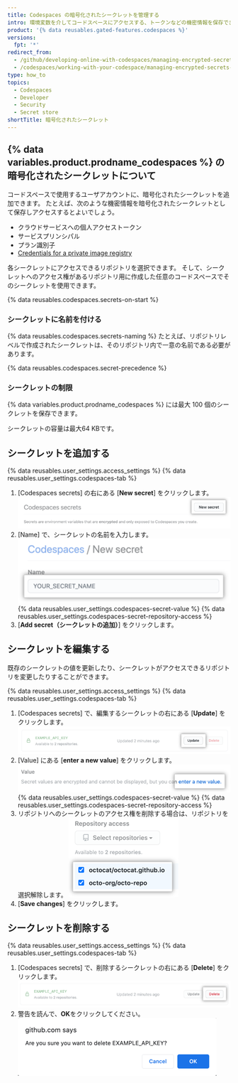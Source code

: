 ```yaml
---
title: Codespaces の暗号化されたシークレットを管理する
intro: 環境変数を介してコードスペースにアクセスする、トークンなどの機密情報を保存できます。
product: '{% data reusables.gated-features.codespaces %}'
versions:
  fpt: '*'
redirect_from:
  - /github/developing-online-with-codespaces/managing-encrypted-secrets-for-codespaces
  - /codespaces/working-with-your-codespace/managing-encrypted-secrets-for-codespaces
type: how_to
topics:
  - Codespaces
  - Developer
  - Security
  - Secret store
shortTitle: 暗号化されたシークレット
---
```


 


## {% data variables.product.prodname_codespaces %} の暗号化されたシークレットについて

コードスペースで使用するユーザアカウントに、暗号化されたシークレットを追加できます。 たとえば、次のような機密情報を暗号化されたシークレットとして保存しアクセスするとよいでしょう。

- クラウドサービスへの個人アクセストークン
- サービスプリンシパル
- プラン識別子
- [Credentials for a private image registry](/codespaces/codespaces-reference/allowing-your-codespace-to-access-a-private-image-registry)

各シークレットにアクセスできるリポジトリを選択できます。 そして、シークレットへのアクセス権があるリポジトリ用に作成した任意のコードスペースでそのシークレットを使用できます。

{% data reusables.codespaces.secrets-on-start %}

### シークレットに名前を付ける

{% data reusables.codespaces.secrets-naming %} たとえば、リポジトリレベルで作成されたシークレットは、そのリポジトリ内で一意の名前である必要があります。

  {% data reusables.codespaces.secret-precedence %}

### シークレットの制限

{% data variables.product.prodname_codespaces %} には最大 100 個のシークレットを保存できます。

シークレットの容量は最大64 KBです。

## シークレットを追加する

{% data reusables.user_settings.access_settings %}
{% data reusables.user_settings.codespaces-tab %}
1. [Codespaces secrets] の右にある [**New secret**] をクリックします。 ![[New secret] ボタン](/assets/images/help/settings/codespaces-new-secret-button.png)
1. [Name] で、シークレットの名前を入力します。 ![[Name] テキストボックス](/assets/images/help/settings/codespaces-secret-name-field.png)
{% data reusables.user_settings.codespaces-secret-value %}
{% data reusables.user_settings.codespaces-secret-repository-access %}
1. [**Add secret（シークレットの追加）**] をクリックします。

## シークレットを編集する

既存のシークレットの値を更新したり、シークレットがアクセスできるリポジトリを変更したりすることができます。

{% data reusables.user_settings.access_settings %}
{% data reusables.user_settings.codespaces-tab %}
1. [Codespaces secrets] で、編集するシークレットの右にある [**Update**] をクリックします。 ![[Update] ボタン](/assets/images/help/settings/codespaces-secret-update-button.png)
1. [Value] にある [**enter a new value**] をクリックします。 ![[enter a new value] リンク](/assets/images/help/settings/codespaces-secret-update-value-text.png)
{% data reusables.user_settings.codespaces-secret-value %}
{% data reusables.user_settings.codespaces-secret-repository-access %}
1. リポジトリへのシークレットのアクセス権を削除する場合は、リポジトリを選択解除します。 ![リポジトリへのアクセス権を削除するチェックボックス](/assets/images/help/settings/codespaces-secret-repository-checkboxes.png)
1. [**Save changes**] をクリックします。

## シークレットを削除する

{% data reusables.user_settings.access_settings %}
{% data reusables.user_settings.codespaces-tab %}
1. [Codespaces secrets] で、削除するシークレットの右にある [**Delete**] をクリックします。 ![[Delete] ボタン](/assets/images/help/settings/codespaces-secret-delete-button.png)
1. 警告を読んで、**OK**をクリックしてください。 ![シークレットの削除の確認](/assets/images/help/settings/codespaces-secret-delete-warning.png)
